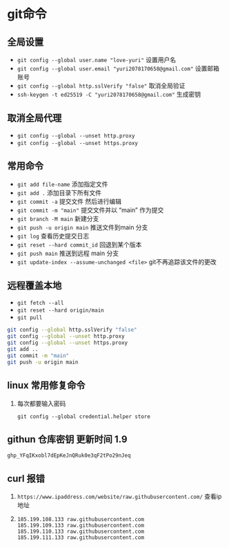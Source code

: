 # git命令

## 全局设置

+ ``` git config --global user.name "love-yuri" ``` 设置用户名
+ ``` git config --global user.email "yuri2078170658@gmail.com" ``` 设置邮箱账号
+ ``` git config --global http.sslVerify "false" ``` 取消全局验证
+ `ssh-keygen -t ed25519 -C "yuri2078170658@gmail.com"` 生成密钥

## 取消全局代理

+ ``` git config --global --unset http.proxy ```
+ ``` git config --global --unset https.proxy ```

## 常用命令

+ ``` git add file-name ``` 添加指定文件
+ ``` git add . ``` 添加目录下所有文件
+ ``` git commit -a ``` 提交文件 然后进行编辑
+ ``` git commit -m "main" ``` 提交文件并以 “main” 作为提交
+ ``` git branch -M main ``` 新建分支
+ ``` git push -u origin main ``` 推送文件到main 分支
+ ``` git log ``` 查看历史提交日志
+ ``` git reset --hard commit_id ``` 回退到某个版本
+ ``` git push main ``` 推送到远程 main 分支
+ `git update-index --assume-unchanged <file>` git不再追踪该文件的更改   

## 远程覆盖本地

+ ``` git fetch --all ```
+ ``` git reset --hard origin/main ```
+ ``` git pull ```

```bash
git config --global http.sslVerify "false"
git config --global --unset http.proxy
git config --global --unset https.proxy 
git add ..
git commit -m "main"
git push -u origin main

```

## linux 常用修复命令

1. 每次都要输入密码

     ` git config --global credential.helper store `

## githun 仓库密钥 更新时间 1.9

`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`

## curl 报错

1. `https://www.ipaddress.com/website/raw.githubusercontent.com/` 查看ip地址

2. ```
   185.199.108.133 raw.githubusercontent.com 
   185.199.109.133 raw.githubusercontent.com 
   185.199.110.133 raw.githubusercontent.com 
   185.199.111.133 raw.githubusercontent.com 
   ```

   
